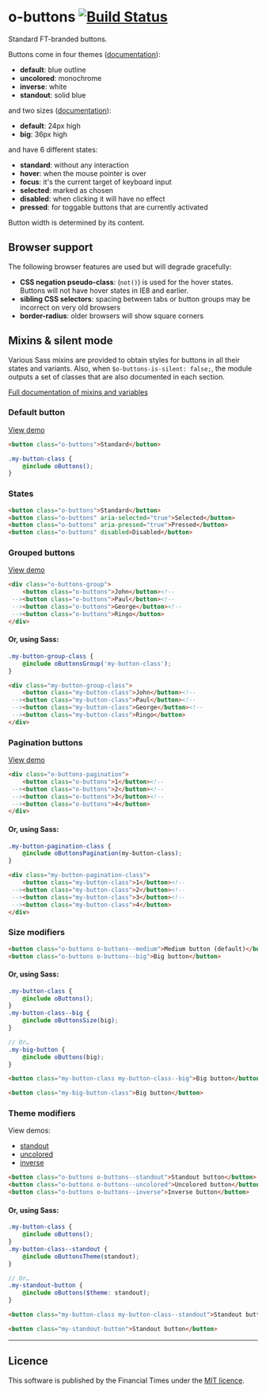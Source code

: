 # o-buttons [![Build Status](https://travis-ci.org/Financial-Times/o-buttons.png?branch=master)](https://travis-ci.org/Financial-Times/o-buttons)

Standard FT-branded buttons.

Buttons come in four themes ([documentation](#theme-modifiers)):

* __default__: blue outline
* __uncolored__: monochrome
* __inverse__: white
* __standout__: solid blue

and two sizes ([documentation](#size-modifiers)):

* __default__: 24px high
* __big__: 36px high

and have 6 different states:

* __standard__: without any interaction
* __hover__: when the mouse pointer is over 
* __focus__: it's the current target of keyboard input
* __selected__: marked as chosen
* __disabled__: when clicking it will have no effect
* __pressed__: for toggable buttons that are currently activated

Button width is determined by its content.

## Browser support

The following browser features are used but will degrade gracefully:

* __CSS negation pseudo-class__: (`not()`) is used for the hover states. Buttons will not have hover states in IE8 and earlier.
* __sibling CSS selectors__: spacing between tabs or button groups may be incorrect on very old browsers
* __border-radius__: older browsers will show square corners

## Mixins & silent mode

Various Sass mixins are provided to obtain styles for buttons in all their states and variants. Also, when `$o-buttons-is-silent: false;`, the module outputs a set of classes that are also documented in each section.

[Full documentation of mixins and variables](http://sassdoc.webservices.ft.com/v1/sassdoc/o-buttons)

### Default button

[View demo](http://build.origami.ft.com/files/o-buttons@2.0.3/demos/individual.html)

```html
<button class="o-buttons">Standard</button>
```

```scss
.my-button-class {
	@include oButtons();
}
```

### States

```html
<button class="o-buttons">Standard</button>
<button class="o-buttons" aria-selected="true">Selected</button>
<button class="o-buttons" aria-pressed="true">Pressed</button>
<button class="o-buttons" disabled>Disabled</button>
```

### Grouped buttons

[View demo](http://build.origami.ft.com/files/o-buttons/demos/grouped.html)

```html
<div class="o-buttons-group">
    <button class="o-buttons">John</button><!--
 --><button class="o-buttons">Paul</button><!--
 --><button class="o-buttons">George</button><!--
 --><button class="o-buttons">Ringo</button>
</div>
```

#### Or, using Sass:

```scss
.my-button-group-class {
	@include oButtonsGroup('my-button-class');
}
```

```html
<div class="my-button-group-class">
    <button class="my-button-class">John</button><!--
 --><button class="my-button-class">Paul</button><!--
 --><button class="my-button-class">George</button><!--
 --><button class="my-button-class">Ringo</button>
</div>
```


### Pagination buttons

[View demo](http://build.origami.ft.com/files/o-buttons/demos/pagination.html)

```html
<div class="o-buttons-pagination">
    <button class="o-buttons">1</button><!--
 --><button class="o-buttons">2</button><!--
 --><button class="o-buttons">3</button><!--
 --><button class="o-buttons">4</button>
</div>
```

#### Or, using Sass:

```scss
.my-button-pagination-class {
	@include oButtonsPagination(my-button-class);
}
```

```html
<div class="my-button-pagination-class">
    <button class="my-button-class">1</button><!--
 --><button class="my-button-class">2</button><!--
 --><button class="my-button-class">3</button><!--
 --><button class="my-button-class">4</button>
</div>
```

### Size modifiers

```html
<button class="o-buttons o-buttons--medium">Medium button (default)</button>
<button class="o-buttons o-buttons--big">Big button</button>
```

#### Or, using Sass:

```scss
.my-button-class {
	@include oButtons();
}
.my-button-class--big {
	@include oButtonsSize(big);
}

// Or…
.my-big-button {
	@include oButtons(big);
}
```

```html
<button class="my-button-class my-button-class--big">Big button</button>

<button class="my-big-button-class">Big button</button>
```

### Theme modifiers

View demos:

- [standout](http://build.origami.ft.com/files/o-buttons/demos/individual-standout.html)
- [uncolored](http://build.origami.ft.com/files/o-buttons/demos/individual-uncolored.html)
- [inverse](http://build.origami.ft.com/files/o-buttons/demos/individual-inverse.html)

```html
<button class="o-buttons o-buttons--standout">Standout button</button>
<button class="o-buttons o-buttons--uncolored">Uncolored button</button>
<button class="o-buttons o-buttons--inverse">Inverse button</button>
```

#### Or, using Sass:

```scss
.my-button-class {
	@include oButtons();
}
.my-button-class--standout {
	@include oButtonsTheme(standout);
}

// Or…
.my-standout-button {
	@include oButtons($theme: standout);
}
```

```html
<button class="my-button-class my-button-class--standout">Standout button</button>

<button class="my-standout-button">Standout button</button>
```

----

## Licence

This software is published by the Financial Times under the [MIT licence](http://opensource.org/licenses/MIT).
